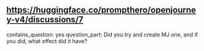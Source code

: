 ## https://huggingface.co/prompthero/openjourney-v4/discussions/7

contains_question: yes
question_part: Did you try and create MJ one, and if you did, what effect did it have?